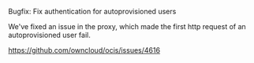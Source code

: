 Bugfix: Fix authentication for autoprovisioned users

We've fixed an issue in the proxy, which made the first http request of an
autoprovisioned user fail.

https://github.com/owncloud/ocis/issues/4616
